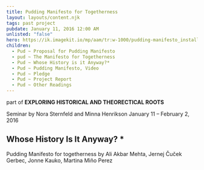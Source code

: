 ```yaml
---
title: Pudding Manifesto for Togetherness
layout: layouts/content.njk
tags: past project
pubdate: January 11, 2016 12:00 AM
unlisted: "false"
hero: https://ik.imagekit.io/mp/aam/tr:w-1000/pudding-manifesto_installation-view-cropped_2016.jpg
children:
  - Pud ~ Proposal for Pudding Manifesto
  - pud ~ The Manifesto for Togetherness
  - Pud ~ Whose History is it Anyway?*
  - Pud ~ Pudding Manifesto, Video
  - Pud ~ Pledge
  - Pud ~ Project Report
  - Pud ~ Other Readings
---
```

part of
**EXPLORING HISTORICAL AND THEORECTICAL ROOTS**

Seminar by Nora Sternfeld and Minna Henrikson
January 11 – February 2, 2016

## Whose History Is It Anyway? *


Pudding Manifesto for togetherness
by Ali Akbar Mehta, Jernej Čuček Gerbec, Jonne Kauko, Martina Miño Perez
